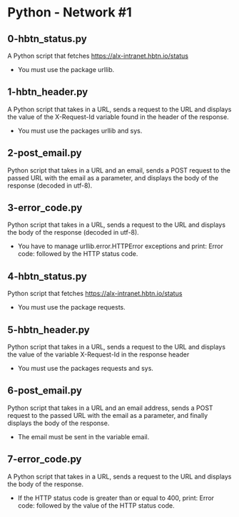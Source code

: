# Python - Network #1
## 0-hbtn_status.py
A Python script that fetches https://alx-intranet.hbtn.io/status
* You must use the package urllib.
## 1-hbtn_header.py
A Python script that takes in a URL, sends a request to the URL and displays the value of the X-Request-Id variable found in the header of the response.
* You must use the packages urllib and sys.
## 2-post_email.py
Python script that takes in a URL and an email, sends a POST request to the passed URL with the email as a parameter, and displays the body of the response (decoded in utf-8).
## 3-error_code.py
Python script that takes in a URL, sends a request to the URL and displays the body of the response (decoded in utf-8).
* You have to manage urllib.error.HTTPError exceptions and print: Error code: followed by the HTTP status code.
## 4-hbtn_status.py
Python script that fetches https://alx-intranet.hbtn.io/status
* You must use the package requests.
## 5-hbtn_header.py
Python script that takes in a URL, sends a request to the URL and displays the value of the variable X-Request-Id in the response header
* You must use the packages requests and sys.
## 6-post_email.py
Python script that takes in a URL and an email address, sends a POST request to the passed URL with the email as a parameter, and finally displays the body of the response.
* The email must be sent in the variable email.
## 7-error_code.py
A Python script that takes in a URL, sends a request to the URL and displays the body of the response.
* If the HTTP status code is greater than or equal to 400, print: Error code: followed by the value of the HTTP status code.
